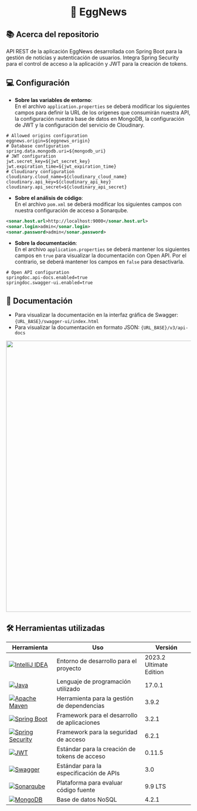<h1 align="center">📰 EggNews</h1>

## 📚 Acerca del repositorio
API REST de la aplicación EggNews desarrollada con Spring Boot para la gestión de noticias y autenticación de usuarios. Integra Spring Security para el control de acceso a la aplicación y JWT para la creación de tokens.


## 💻 Configuración
- **Sobre las variables de entorno**:<br>
  En el archivo `application.properties` se deberá modificar los siguientes campos para definir la URL de los origenes que consumirán nuestra API, la configuración nuestra base de datos en MongoDB, la configuración de JWT y la configuración del servicio de Cloudinary.

```properties
# Allowed origins configuration
eggnews.origin=${eggnews_origin}
# Database configuration
spring.data.mongodb.uri=${mongodb_uri}
# JWT configuration
jwt.secret_key=${jwt_secret_key}
jwt.expiration_time=${jwt_expiration_time}
# Cloudinary configuration
cloudinary.cloud_name=${cloudinary_cloud_name}
cloudinary.api_key=${cloudinary_api_key}
cloudinary.api_secret=${cloudinary_api_secret}
```

- **Sobre el análisis de código**:<br>
  En el archivo `pom.xml` se deberá modificar los siguientes campos con nuestra configuración de acceso a Sonarqube.

```xml
<sonar.host.url>http://localhost:9000</sonar.host.url>
<sonar.login>admin</sonar.login>
<sonar.password>admin</sonar.password>
```

- **Sobre la documentación**:<br>
  En el archivo `application.properties` se deberá mantener los siguientes campos en `true` para visualizar la documentación con Open API. Por el contrario, se deberá mantener los campos en `false` para desactivarla.

```properties
# Open API configuration
springdoc.api-docs.enabled=true
springdoc.swagger-ui.enabled=true
```


## 📄 Documentación
- Para visualizar la documentación en la interfaz gráfica de Swagger: `{URL_BASE}/swagger-ui/index.html`
- Para visualizar la documentación en formato JSON: `{URL_BASE}/v3/api-docs`

<img src="https://github.com/misicode/Server-EggNews/assets/88341114/a590ddfb-76e4-4c40-a409-36a9f530b198" width=740px />


## 🛠️ Herramientas utilizadas

| Herramienta    | Uso                                                                                                                  | Versión |
| -------------- | -------------------------------------------------------------------------------------------------------------------- | ------- |
| [![IntelliJ IDEA](https://img.shields.io/badge/IntelliJ_IDEA-000000.svg?style=for-the-badge&logo=intellij-idea&logoColor=white)](https://www.jetbrains.com/idea/download/) | Entorno de desarrollo para el proyecto | 2023.2 Ultimate Edition
| [![Java](https://img.shields.io/badge/java-%23ED8B00.svg?style=for-the-badge&logo=openjdk&logoColor=white)](https://dev.java)                                              | Lenguaje de programación utilizado | 17.0.1
| [![Apache Maven](https://img.shields.io/badge/Maven-C71A36?style=for-the-badge&logo=Apache%20Maven&logoColor=white)](https://maven.apache.org)                             | Herramienta para la gestión de dependencias | 3.9.2
| [![Spring Boot](https://img.shields.io/badge/Spring_Boot-F2F4F9?style=for-the-badge&logo=spring-boot)](https://spring.io/projects/spring-boot/)                            | Framework para el desarrollo de aplicaciones | 3.2.1
| [![Spring Security](https://img.shields.io/badge/Spring_Security-6DB33F?style=for-the-badge&logo=Spring-Security&logoColor=white)](https://spring.io/projects/spring-security/) | Framework para la seguridad de acceso | 6.2.1
| [![JWT](https://img.shields.io/badge/JWT-black?style=for-the-badge&logo=JSON%20web%20tokens)](https://jwt.io)                                                              | Estándar para la creación de tokens de acceso | 0.11.5
| [![Swagger](https://img.shields.io/badge/-Swagger-%23Clojure?style=for-the-badge&logo=swagger&logoColor=white)](https://swagger.io/specification/)                         | Estándar para la especificación de APIs | 3.0
| [![Sonarqube](https://img.shields.io/badge/SonarQube-black?style=for-the-badge&logo=sonarqube&logoColor=4E9BCD)](https://docs.sonarsource.com/sonarqube/9.9/)              | Plataforma para evaluar código fuente | 9.9 LTS
| [![MongoDB](https://img.shields.io/badge/MongoDB-4EA94B?style=for-the-badge&logo=mongodb&logoColor=white)](https://www.mongodb.com/es/what-is-mongodb)                     | Base de datos NoSQL | 4.2.1

